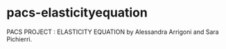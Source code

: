 # pacs-elasticityequation
PACS PROJECT : ELASTICITY EQUATION by Alessandra Arrigoni and Sara Pichierri.

